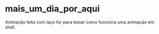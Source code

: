 # mais_um_dia_por_aqui
Animação feita com laço for para testar como funciona uma animação em shell.
